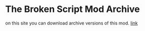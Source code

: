 # The Broken Script Mod Archive

on this site you can download archive versions of this mod.
[link](https://skylandyt2.github.io/The-Broken-Script-Mod-Archive/)
